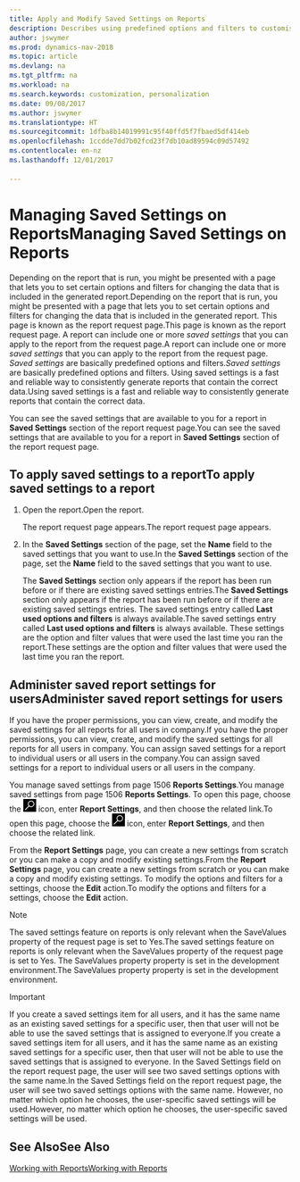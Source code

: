 ```yaml
---
title: Apply and Modify Saved Settings on Reports
description: Describes using predefined options and filters to customise a report, and to generate the correct data.
author: jswymer
ms.prod: dynamics-nav-2018
ms.topic: article
ms.devlang: na
ms.tgt_pltfrm: na
ms.workload: na
ms.search.keywords: customization, personalization
ms.date: 09/08/2017
ms.author: jswymer
ms.translationtype: HT
ms.sourcegitcommit: 1dfba8b14019991c95f40ffd5f7fbaed5df414eb
ms.openlocfilehash: 1ccdde7dd7b02fcd23f7db10ad89594c09d57492
ms.contentlocale: en-nz
ms.lasthandoff: 12/01/2017

---
```

# <a name="managing-saved-settings-on-reports"></a><span data-ttu-id="3d853-103">Managing Saved Settings on Reports</span><span class="sxs-lookup"><span data-stu-id="3d853-103">Managing Saved Settings on Reports</span></span>
<span data-ttu-id="3d853-104">Depending on the report that is run, you might be presented with a page that lets you to set certain options and filters for changing the data that is included in the generated report.</span><span class="sxs-lookup"><span data-stu-id="3d853-104">Depending on the report that is run, you might be presented with a page that lets you to set certain options and filters for changing the data that is included in the generated report.</span></span> <span data-ttu-id="3d853-105">This page is known as the report request page.</span><span class="sxs-lookup"><span data-stu-id="3d853-105">This page is known as the report request page.</span></span> <span data-ttu-id="3d853-106">A report can include one or more *saved settings* that you can apply to the report from the request page.</span><span class="sxs-lookup"><span data-stu-id="3d853-106">A report can include one or more *saved settings* that you can apply to the report from the request page.</span></span> <span data-ttu-id="3d853-107">*Saved settings* are basically predefined options and filters.</span><span class="sxs-lookup"><span data-stu-id="3d853-107">*Saved settings* are basically predefined options and filters.</span></span> <span data-ttu-id="3d853-108">Using saved settings is a fast and reliable way to consistently generate reports that contain the correct data.</span><span class="sxs-lookup"><span data-stu-id="3d853-108">Using saved settings is a fast and reliable way to consistently generate reports that contain the correct data.</span></span>

<span data-ttu-id="3d853-109">You can see the saved settings that are available to you for a report in **Saved Settings** section of the report request page.</span><span class="sxs-lookup"><span data-stu-id="3d853-109">You can see the saved settings that are available to you for a report in **Saved Settings** section of the report request page.</span></span>  

## <a name="to-apply-saved-settings-to-a-report"></a><span data-ttu-id="3d853-110">To apply saved settings to a report</span><span class="sxs-lookup"><span data-stu-id="3d853-110">To apply saved settings to a report</span></span>
1. <span data-ttu-id="3d853-111">Open the report.</span><span class="sxs-lookup"><span data-stu-id="3d853-111">Open the report.</span></span>

   <span data-ttu-id="3d853-112">The report request page appears.</span><span class="sxs-lookup"><span data-stu-id="3d853-112">The report request page appears.</span></span>    
2. <span data-ttu-id="3d853-113">In the **Saved Settings** section of the page, set the **Name** field  to the saved settings that you want to use.</span><span class="sxs-lookup"><span data-stu-id="3d853-113">In the **Saved Settings** section of the page, set the **Name** field  to the saved settings that you want to use.</span></span>

   <span data-ttu-id="3d853-114">The **Saved Settings** section only appears if the report has been run before or if there are existing saved settings entries.</span><span class="sxs-lookup"><span data-stu-id="3d853-114">The **Saved Settings** section only appears if the report has been run before or if there are existing saved settings entries.</span></span> <span data-ttu-id="3d853-115">The saved settings entry called **Last used options and filters** is always available.</span><span class="sxs-lookup"><span data-stu-id="3d853-115">The saved settings entry called **Last used options and filters** is always available.</span></span> <span data-ttu-id="3d853-116">These settings are the option and filter values that were used the last time you ran the report.</span><span class="sxs-lookup"><span data-stu-id="3d853-116">These settings are the option and filter values that were used the last time you ran the report.</span></span>

## <a name="administer-saved-report-settings-for-users"></a><span data-ttu-id="3d853-117">Administer saved report settings for users</span><span class="sxs-lookup"><span data-stu-id="3d853-117">Administer saved report settings for users</span></span>
<span data-ttu-id="3d853-118">If you have the proper permissions, you can view, create, and modify the saved settings for all reports for all users in company.</span><span class="sxs-lookup"><span data-stu-id="3d853-118">If you have the proper permissions, you can view, create, and modify the saved settings for all reports for all users in company.</span></span> <span data-ttu-id="3d853-119">You can assign saved settings for a report to individual users or all users in the company.</span><span class="sxs-lookup"><span data-stu-id="3d853-119">You can assign saved settings for a report to individual users or all users in the company.</span></span>

<span data-ttu-id="3d853-120">You manage saved settings from page 1506 **Reports Settings**.</span><span class="sxs-lookup"><span data-stu-id="3d853-120">You manage saved settings from page 1506 **Reports Settings**.</span></span> <span data-ttu-id="3d853-121">To open this page, choose the ![Search for Page or Report](media/ui-search/search_small.png "Search for Page or Report icon") icon, enter **Report Settings**, and then choose the related link.</span><span class="sxs-lookup"><span data-stu-id="3d853-121">To open this page, choose the ![Search for Page or Report](media/ui-search/search_small.png "Search for Page or Report icon") icon, enter **Report Settings**, and then choose the related link.</span></span>

<span data-ttu-id="3d853-122">From the **Report Settings** page, you can create a new settings from scratch or you can make a copy and modify existing settings.</span><span class="sxs-lookup"><span data-stu-id="3d853-122">From the **Report Settings** page, you can create a new settings from scratch or you can make a copy and modify existing settings.</span></span> <span data-ttu-id="3d853-123">To modify the options and filters for a settings, choose the **Edit** action.</span><span class="sxs-lookup"><span data-stu-id="3d853-123">To modify the options and filters for a settings, choose the **Edit** action.</span></span>

> [!NOTE]
> <span data-ttu-id="3d853-124">The saved settings feature on reports is only relevant when the SaveValues property of the request page is set to Yes.</span><span class="sxs-lookup"><span data-stu-id="3d853-124">The saved settings feature on reports is only relevant when the SaveValues property of the request page is set to Yes.</span></span> <span data-ttu-id="3d853-125">The SaveValues property property is set in the development environment.</span><span class="sxs-lookup"><span data-stu-id="3d853-125">The SaveValues property property is set in the development environment.</span></span>  

> [!Important]
> <span data-ttu-id="3d853-126">If you create a saved settings item for all users, and it has the same name as an existing saved settings for a specific user, then that user will not be able to use the saved settings that is assigned to everyone.</span><span class="sxs-lookup"><span data-stu-id="3d853-126">If you create a saved settings item for all users, and it has the same name as an existing saved settings for a specific user, then that user will not be able to use the saved settings that is assigned to everyone.</span></span>  <span data-ttu-id="3d853-127">In the Saved Settings field on the report request page, the user will see two saved settings options with the same name.</span><span class="sxs-lookup"><span data-stu-id="3d853-127">In the Saved Settings field on the report request page, the user will see two saved settings options with the same name.</span></span> <span data-ttu-id="3d853-128">However, no matter which option he chooses, the user-specific saved settings will be used.</span><span class="sxs-lookup"><span data-stu-id="3d853-128">However, no matter which option he chooses, the user-specific saved settings will be used.</span></span>

## <a name="see-also"></a><span data-ttu-id="3d853-129">See Also</span><span class="sxs-lookup"><span data-stu-id="3d853-129">See Also</span></span>
[<span data-ttu-id="3d853-130">Working with Reports</span><span class="sxs-lookup"><span data-stu-id="3d853-130">Working with Reports</span></span>](ui-work-report.md)  

